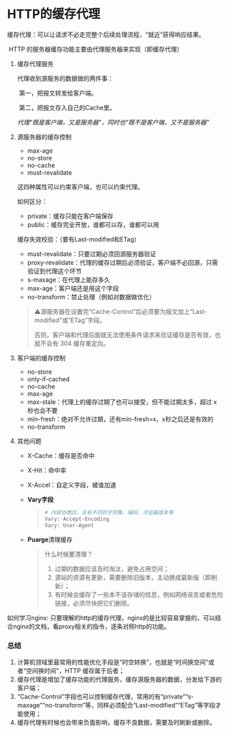 # HTTP的缓存代理

缓存代理：可以让请求不必走完整个后续处理流程，“就近”获得响应结果。

​					HTTP 的服务器缓存功能主要由代理服务器来实现（即缓存代理）

1. 缓存代理服务

   代理收到源服务的数据做的两件事：

   ​	第一，把报文转发给客户端。

   ​	第二，把报文存入自己的Cache里。

   *代理“既是客户端，又是服务器”，同时也“既不是客户端，又不是服务器”*



2. 源服务器的缓存控制

   - max-age
   - no-store
   - no-cache
   - must-revalidate

   这四种属性可以约束客户端，也可以约束代理。

   如何区分：

   - private：缓存只能在客户端保存
   - public：缓存完全开放，谁都可以存，谁都可以用

   缓存失效校验：（要有Last-modified和ETag）

   - must-revalidate：只要过期必须回源服务器验证
   - proxy-revalidate：代理的缓存过期后必须验证，客户端不必回源，只需验证到代理这个环节
   - s-maxage：在代理上能存多久
   - max-age：客户端还是用这个字段
   - no-transform：禁止处理（例如对数据做优化）

   > ⚠️源服务器在设置完“Cache-Control”后必须要为报文加上“Last-modified”或“ETag”字段。
   >
   > 否则，客户端和代理后面就无法使用条件请求来验证缓存是否有效，也就不会有 304 缓存重定向。



3. 客户端的缓存控制
   - no-store
   - only-if-cached
   - no-cache
   - max-age
   - max-stale：代理上的缓存过期了也可以接受，但不能过期太多，超过 x 秒也会不要
   - min-fresh：绝对不允许过期，还有min-fresh=x，x秒之后还是有效的
   - no-transform



4. 其他问题

   - X-Cache：缓存是否命中

   - X-Hit：命中率

   - X-Accel：自定义字段，被谁加速

   - **Vary字段**

     > ```bash
     > # 内容协商后，会有不同的字符集、编码、浏览器版本等
     > Vary: Accept-Encoding
     > Vary: User-Agent
     > ```

   - **Puarge**清理缓存

     > 什么时候要清理？
     >
     > 1. 过期的数据应该及时淘汰，避免占用空间；
     > 2. 源站的资源有更新，需要删除旧版本，主动换成最新版（即刷新）；
     > 3. 有时候会缓存了一些本不该存储的信息，例如网络谣言或者危险链接，必须尽快把它们删除。



如何学习nginx: 只要理解的http的缓存代理，nginx的是比较容易掌握的，可以结合nginx的文档，看proxy相关的指令，逐条对照http的功能。



### 总结

1. 计算机领域里最常用的性能优化手段是“时空转换”，也就是“时间换空间”或者“空间换时间”，HTTP 缓存属于后者；
2. 缓存代理是增加了缓存功能的代理服务，缓存源服务器的数据，分发给下游的客户端；
3. “Cache-Control”字段也可以控制缓存代理，常用的有“private”“s-maxage”“no-transform”等，同样必须配合“Last-modified”“ETag”等字段才能使用；
4. 缓存代理有时候也会带来负面影响，缓存不良数据，需要及时刷新或删除。































